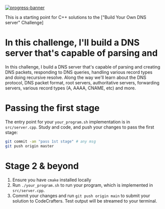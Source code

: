 [![progress-banner](https://backend.codecrafters.io/progress/dns-server/82f2397b-7f5b-458e-9db6-ed6537f0368d)](https://app.codecrafters.io/users/codecrafters-bot?r=2qF)

This is a starting point for C++ solutions to the
["Build Your Own DNS server" Challenge]

In this challenge, I'll build a DNS server that's capable of parsing and
=======
In this challenge, I build a DNS server that's capable of parsing and
creating DNS packets, responding to DNS queries, handling various record types
and doing recursive resolve. Along the way we'll learn about the DNS protocol,
DNS packet format, root servers, authoritative servers, forwarding servers,
various record types (A, AAAA, CNAME, etc) and more.

# Passing the first stage

The entry point for your `your_program.sh` implementation is in
`src/server.cpp`. Study and code, and push your changes
to pass the first stage:

```sh
git commit -am "pass 1st stage" # any msg
git push origin master
```

# Stage 2 & beyond

1. Ensure you have `cmake` installed locally
1. Run `./your_program.sh` to run your program, which is implemented in
   `src/server.cpp`.
1. Commit your changes and run `git push origin main` to submit your solution
   to CodeCrafters. Test output will be streamed to your terminal.
